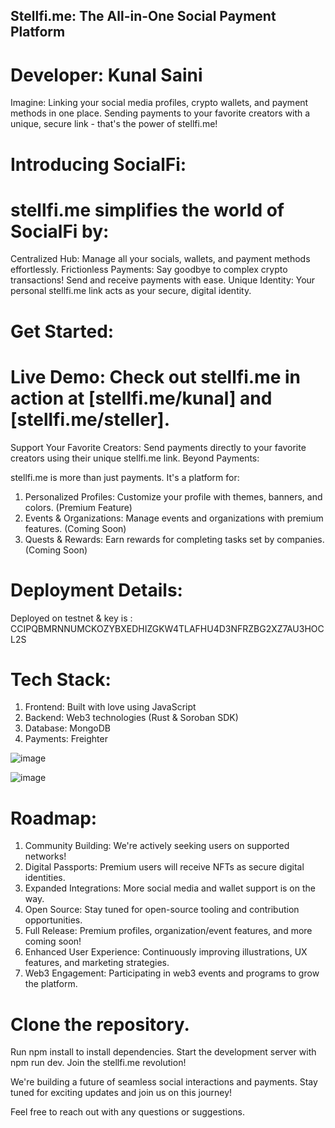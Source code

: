 

## Stellfi.me: The All-in-One Social Payment Platform
# Developer: Kunal Saini

Imagine: Linking your social media profiles, crypto wallets, and payment methods in one place. Sending payments to your favorite creators with a unique, secure link - that's the power of stellfi.me!

# Introducing SocialFi:

# stellfi.me simplifies the world of SocialFi by:

Centralized Hub: Manage all your socials, wallets, and payment methods effortlessly.
Frictionless Payments: Say goodbye to complex crypto transactions! Send and receive payments with ease.
Unique Identity: Your personal stellfi.me link acts as your secure, digital identity.

# Get Started:

# Live Demo: Check out stellfi.me in action at [stellfi.me/kunal] and [stellfi.me/steller].
Support Your Favorite Creators: Send payments directly to your favorite creators using their unique stellfi.me link.
Beyond Payments:

stellfi.me is more than just payments. It's a platform for:

1. Personalized Profiles: Customize your profile with themes, banners, and colors. (Premium Feature)
2. Events & Organizations: Manage events and organizations with premium features. (Coming Soon)
3. Quests & Rewards: Earn rewards for completing tasks set by companies. (Coming Soon)

# Deployment Details:
Deployed on testnet & key is : CCIPQBMRNNUMCKOZYBXEDHIZGKW4TLAFHU4D3NFRZBG2XZ7AU3HOCL2S

# Tech Stack:

1. Frontend: Built with love using JavaScript
2. Backend: Web3 technologies (Rust & Soroban SDK)
3. Database: MongoDB
4. Payments: Freighter


![image](https://github.com/thekunalsaini/Stellar_Project/assets/43953836/331c43d5-3b37-4606-9582-af4bd87e2e2b)

![image](https://github.com/thekunalsaini/Stellar_Project/assets/43953836/4a700ea2-49a9-43cb-a944-352e5959dbaa)

# Roadmap:

1. Community Building: We're actively seeking users on supported networks!
2. Digital Passports: Premium users will receive NFTs as secure digital identities.
3. Expanded Integrations: More social media and wallet support is on the way.
4. Open Source: Stay tuned for open-source tooling and contribution opportunities.
5. Full Release: Premium profiles, organization/event features, and more coming soon!
6. Enhanced User Experience: Continuously improving illustrations, UX features, and marketing strategies.
7. Web3 Engagement: Participating in web3 events and programs to grow the platform.

# Clone the repository.
Run npm install to install dependencies.
Start the development server with npm run dev.
Join the stellfi.me revolution!

We're building a future of seamless social interactions and payments. Stay tuned for exciting updates and join us on this journey!

Feel free to reach out with any questions or suggestions.

